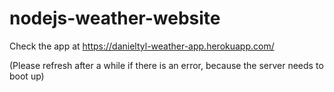 # nodejs-weather-website

Check the app at https://danieltyl-weather-app.herokuapp.com/

(Please refresh after a while if there is an error, because the server needs to boot up)
